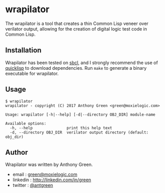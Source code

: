 # wrapilator

The wrapilator is a tool that creates a thin Common Lisp veneer over
verilator output, allowing for the creation of digital logic test code
in Common Lisp.

## Installation

Wrapilator has been tested on [sbcl](http://sbcl.org), and I strongly
recommend the use of [quicklisp](https://www.quicklisp.org) to
download dependencies.  Run `make` to generate a binary executable for
wrapilator.

## Usage

    $ wrapilator
    wrapilator - copyright (C) 2017 Anthony Green <green@moxielogic.com>

    Usage: wrapilator [-h|--help] [-d|--directory OBJ_DIR] module-name

    Available options:
      -h, --help               print this help text
      -d, --directory OBJ_DIR  verilator output directory (default: obj_dir)

## Author

Wrapilator was written by Anthony Green.

* email    : green@moxielogic.com
* linkedin : http://linkedin.com/in/green
* twitter  : [@antgreen](https://twitter.com/antgreen)


